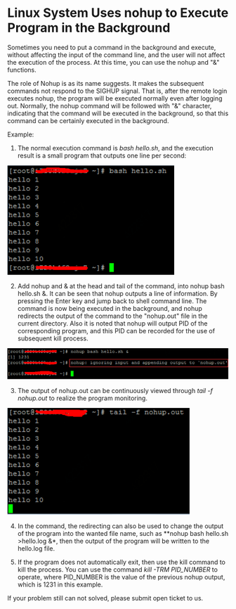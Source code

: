 # Linux System Uses nohup to Execute Program in the Background




Sometimes you need to put a command in the background and execute, without affecting the input of the command line, and the user will not affect the execution of the process. At this time, you can use the nohup and "&" functions.



The role of Nohup is as its name suggests. It makes the subsequent commands not respond to the SIGHUP signal. That is, after the remote login executes nohup, the program will be executed normally even after logging out. Normally, the nohup command will be followed with "&" character, indicating that the command will be executed in the background, so that this command can be certainly executed in the background.



Example:

1. The normal execution command is *bash hello.sh*, and the execution result is a small program that outputs one line per second:

![](https://github.com/jdcloudcom/cn/blob/cn-VirtualMachine-Linux/image/Elastic-Compute/Virtual-Machine/Linux/Linux%E7%B3%BB%E7%BB%9F%E4%BD%BF%E7%94%A8nohup%E5%B0%86%E7%A8%8B%E5%BA%8F%E6%94%BE%E8%87%B3%E5%90%8E%E5%8F%B0%E6%89%A7%E8%A1%8C01.png)

2. Add nohup and & at the head and tail of the command, into nohup bash hello.sh &. It can be seen that nohup outputs a line of information. By pressing the Enter key and jump back to shell command line. The command is now being executed in the background, and nohup redirects the output of the command to the "nohup.out" file in the current directory. Also it is noted that nohup will output PID of the corresponding program, and this PID can be recorded for the use of subsequent kill process.

![](https://github.com/jdcloudcom/cn/blob/cn-VirtualMachine-Linux/image/Elastic-Compute/Virtual-Machine/Linux/Linux%E7%B3%BB%E7%BB%9F%E4%BD%BF%E7%94%A8nohup%E5%B0%86%E7%A8%8B%E5%BA%8F%E6%94%BE%E8%87%B3%E5%90%8E%E5%8F%B0%E6%89%A7%E8%A1%8C02.png)

3. The output of nohup.out can be continuously viewed through *tail -f nohup.out* to realize the program monitoring.

![](https://github.com/jdcloudcom/cn/blob/cn-VirtualMachine-Linux/image/Elastic-Compute/Virtual-Machine/Linux/Linux%E7%B3%BB%E7%BB%9F%E4%BD%BF%E7%94%A8nohup%E5%B0%86%E7%A8%8B%E5%BA%8F%E6%94%BE%E8%87%B3%E5%90%8E%E5%8F%B0%E6%89%A7%E8%A1%8C03.png)

4. In the command, the redirecting can also be used to change the output of the program into the wanted file name, such as **nohup bash hello.sh >hello.log &*, then the output of the program will be written to the hello.log file.



5. If the program does not automatically exit, then use the kill command to kill the process. You can use the command *kill -TRM PID_NUMBER* to operate, where PID_NUMBER is the value of the previous nohup output, which is 1231 in this example.



If your problem still can not solved, please submit open ticket to us.
